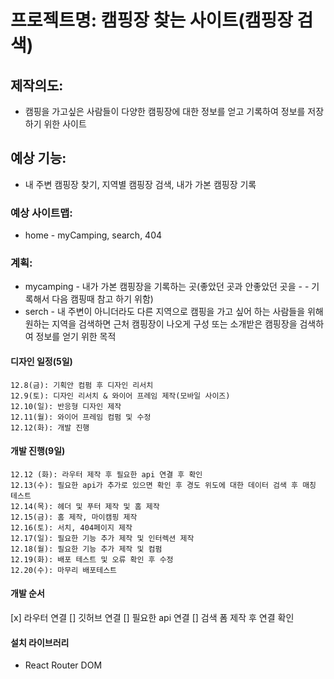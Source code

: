 # 프로젝트명: 캠핑장 찾는 사이트(캠핑장 검색)

## 제작의도:

- 캠핑을 가고싶은 사람들이 다양한 캠핑장에 대한 정보를 얻고 기록하여 정보를 저장하기 위한 사이트

## 예상 기능:

- 내 주변 캠핑장 찾기, 지역별 캠핑장 검색, 내가 가본 캠핑장 기록

### 예상 사이트맵:

- home - myCamping, search, 404

### 계획:

- mycamping - 내가 가본 캠핑장을 기록하는 곳(좋았던 곳과 안좋았던 곳을 - - 기록해서 다음 캠핑때 참고 하기 위함)
- serch - 내 주변이 아니더라도 다른 지역으로 캠핑을 가고 싶어 하는 사람들을 위해 원하는 지역을 검색하면 근처 캠핑장이 나오게 구성 또는 소개받은 캠핑장을 검색하여 정보를 얻기 위한 목적

#### 디자인 일정(5일)

    12.8(금): 기획안 컴펌 후 디자인 리서치
    12.9(토): 디자인 리서치 & 와이어 프레임 제작(모바일 사이즈)
    12.10(일): 반응형 디자인 제작
    12.11(월): 와이어 프레임 컴펌 및 수정
    12.12(화): 개발 진행

#### 개발 진행(9일)

    12.12 (화): 라우터 제작 후 필요한 api 연결 후 확인
    12.13(수): 필요한 api가 추가로 있으면 확인 후 경도 위도에 대한 데이터 검색 후 매칭 테스트
    12.14(목): 헤더 및 푸터 제작 및 홈 제작
    12.15(금): 홈 제작, 마이캠핑 제작
    12.16(토): 서치, 404페이지 제작
    12.17(일): 필요한 기능 추가 제작 및 인터렉션 제작
    12.18(월): 필요한 기능 추가 제작 및 컴펌
    12.19(화): 배포 테스트 및 오류 확인 후 수정
    12.20(수): 마무리 배포테스트

#### 개발 순서

[x] 라우터 연결
[] 깃허브 연결
[] 필요한 api 연결
[] 검색 폼 제작 후 연결 확인

#### 설치 라이브러리

- React Router DOM
